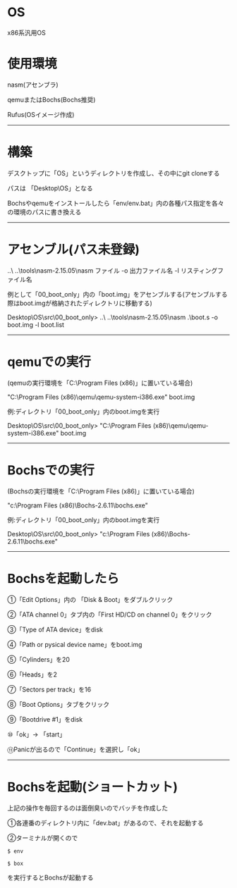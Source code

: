 # OS
x86系汎用OS

# 使用環境

nasm(アセンブラ)

qemuまたはBochs(Bochs推奨)

Rufus(OSイメージ作成)

__________________________________

# 構築

デスクトップに「OS」というディレクトリを作成し、その中にgit cloneする

パスは 「Desktop\OS」となる

Bochsやqemuをインストールしたら「env/env.bat」内の各種パス指定を各々の環境のパスに書き換える
_________________________________

# アセンブル(パス未登録)


..\ ..\tools\nasm-2.15.05\nasm ファイル -o 出力ファイル名 -l リスティングファイル名

例として「00_boot_only」内の「boot.img」をアセンブルする(アセンブルする際はboot.imgが格納されたディレクトリに移動する)

Desktop\OS\src\00_boot_only> ..\ ..\tools\nasm-2.15.05\nasm .\boot.s -o boot.img -l boot.list

__________________________________________

# qemuでの実行
(qemuの実行環境を「C:\Program Files (x86)」に置いている場合)

"C:\Program Files (x86)\qemu\qemu-system-i386.exe" boot.img

例:ディレクトリ「00_boot_only」内のboot.imgを実行

Desktop\OS\src\00_boot_only> "C:\Program Files (x86)\qemu\qemu-system-i386.exe" boot.img

___________________________________________

# Bochsでの実行
(Bochsの実行環境を「C:\Program Files (x86)」に置いている場合)

"c:\Program Files (x86)\Bochs-2.6.11\bochs.exe"

例:ディレクトリ「00_boot_only」内のboot.imgを実行

Desktop\OS\src\00_boot_only> "c:\Program Files (x86)\Bochs-2.6.11\bochs.exe"

______________________________________________

# Bochsを起動したら

①「Edit Options」内の 「Disk & Boot」をダブルクリック

②「ATA channel 0」タブ内の「First HD/CD on channel 0」をクリック

③「Type of ATA device」をdisk

④「Path or pysical device name」をboot.img

⑤「Cylinders」を20

⑥「Heads」を2

⑦「Sectors per track」を16

⑧「Boot Options」タブをクリック

⑨「Bootdrive #1」をdisk

⑩「ok」-> 「start」

⑪Panicが出るので「Continue」を選択し「ok」

_____________________________________________

# Bochsを起動(ショートカット)

上記の操作を毎回するのは面倒臭いのでバッチを作成した

①各連番のディレクトリ内に「dev.bat」があるので、それを起動する

②ターミナルが開くので

```
$ env

$ box

```

を実行するとBochsが起動する
